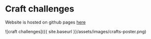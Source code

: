 # Craft challenges
Website is hosted on github pages [here](https://agilepartner.github.io/craft-challenges)

![craft challenges]({{ site.baseurl }}/assets/images/crafts-poster.png)
